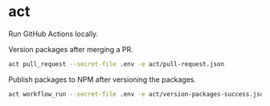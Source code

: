 # act

Run GitHub Actions locally.

Version packages after merging a PR.

```sh
act pull_request --secret-file .env -e act/pull-request.json
```

Publish packages to NPM after versioning the packages.

```sh
act workflow_run --secret-file .env -e act/version-packages-success.json
```

